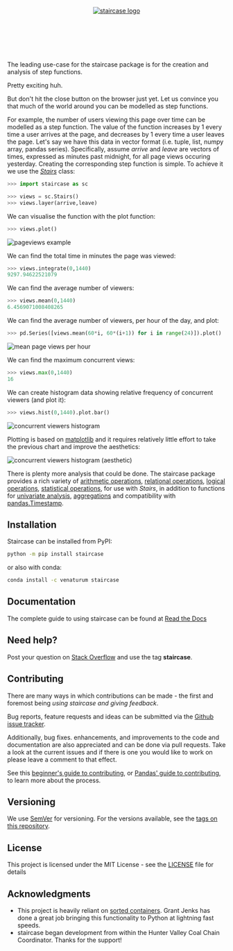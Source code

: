 <p align="center"><a href="https://github.com/venaturum/staircase"><img src="https://github.com/venaturum/staircase/blob/master/docs/img/staircase.png?raw=true" title="staircase logo" alt="staircase logo"></a></p>


<p align="center">
	<a href="https://pepy.tech/project/staircase/" alt="PyPI downloads">
        <img data-canonical-src="https://pepy.tech/badge/staircase" /></a>
    <a href="https://www.python.org/" alt="Python version">
        <img data-canonical-src="https://img.shields.io/pypi/pyversions/staircase" /></a>
    <a href="https://pypi.org/project/staircase/" alt="PyPI version">
        <img data-canonical-src="https://img.shields.io/pypi/v/staircase" /></a>
    <a href="https://anaconda.org/venaturum/staircase" alt="Conda version">
        <img data-canonical-src="https://img.shields.io/conda/v/venaturum/staircase" /></a>
    <a href="https://staircase.mit-license.org/" alt="License">
        <img data-canonical-src="http://img.shields.io/:license-mit-blue.svg?style=flat-square"></a>
</p>
<p align="center">
	<a href="https://travis-ci.org/venaturum/staircase" alt"Travis CI">
		<img data-canonical-src="https://img.shields.io/travis/venaturum/staircase"/></a>
    <a href="https://railing.readthedocs.io/en/latest/" alt="Read the Docs">
        <img data-canonical-src="https://readthedocs.org/projects/railing/badge/?version=latest" /></a>
	<a href="https://www.codacy.com/gh/venaturum/staircase/dashboard" alt="Codacy Grade">
        <img data-canonical-src="https://app.codacy.com/project/badge/Grade/04eb9240feec4b4e95b20b96d060d38c" /></a>	
	<a href="https://codecov.io/gh/venaturum/staircase"  alt="Codecov coverage">
		<img data-canonical-src="https://codecov.io/gh/venaturum/staircase/branch/master/graph/badge.svg?token=AsjexD8Xbh"/></a>
</p>
<p align="center">
	<a href="https://mybinder.org/v2/gh/venaturum/staircase/CondaBuild?filepath=docs%2Fexamples" alt="Binder">
        <img data-canonical-src="https://mybinder.org/badge_logo.svg" /></a>	
	<a href="https://colab.research.google.com/github/venaturum/staircase/blob/master/docs/examples/Index.ipynb" alt="Colab">
        <img data-canonical-src="https://colab.research.google.com/assets/colab-badge.svg" /></a>		
</p>

The leading use-case for the staircase package is for the creation and analysis of step functions.

Pretty exciting huh.

But don't hit the close button on the browser just yet.  Let us convince you that much of the world around you can be modelled as step functions.

For example, the number of users viewing this page over time can be modelled as a step function.  The value of the function increases by 1 every time a user arrives at the page, and decreases by 1 every time a user leaves the page.  Let's say we have this data in vector format (i.e. tuple, list, numpy array, pandas series).  Specifically, assume *arrive* and *leave* are vectors of times, expressed as minutes past midnight, for all page views occuring yesterday.  Creating the corresponding step function is simple.  To achieve it we use the *[Stairs](https://railing.readthedocs.io/en/latest/Stairs.html)* class:

```python
>>> import staircase as sc

>>> views = sc.Stairs()
>>> views.layer(arrive,leave)
```

We can visualise the function with the plot function:
```python
>>> views.plot()
```
<p align="left"><img src="https://github.com/venaturum/staircase/blob/master/docs/img/pageviews.png?raw=true" title="pageviews example" alt="pageviews example"></p>

We can find the total time in minutes the page was viewed:
```python
>>> views.integrate(0,1440)
9297.94622521079
```

We can find the average number of viewers:
```python
>>> views.mean(0,1440)
6.4569071008408265
```

We can find the average number of viewers, per hour of the day, and plot:
```python
>>> pd.Series([views.mean(60*i, 60*(i+1)) for i in range(24)]).plot()
```
<p align="left"><img src="https://github.com/venaturum/staircase/blob/master/docs/img/meanperhour.png?raw=true" title="mean page views per hour" alt="mean page views per hour"></p>

We can find the maximum concurrent views:
```python
>>> views.max(0,1440)
16
```

We can create histogram data showing relative frequency of concurrent viewers (and plot it):
```python
>>> views.hist(0,1440).plot.bar()
```
<p align="left"><img src="https://github.com/venaturum/staircase/blob/master/docs/img/pageviewshist.png?raw=true" title="concurrent viewers histogram" alt="concurrent viewers histogram"></p>


Plotting is based on [matplotlib](https://matplotlib.org) and it requires relatively little effort to take the previous chart and improve the aesthetics:
<p align="left"><img src="https://github.com/venaturum/staircase/blob/master/docs/img/pageviewshistpretty.png?raw=true" title="concurrent viewers histogram (aesthetic)" alt="concurrent viewers histogram (aesthetic)"></p>


There is plenty more analysis that could be done.  The staircase package provides a rich variety of [arithmetic operations](https://railing.readthedocs.io/en/latest/Stairs.html#arithmetic-operators), [relational operations](https://railing.readthedocs.io/en/latest/Stairs.html#relational-operators), [logical operations](https://railing.readthedocs.io/en/latest/Stairs.html#logical-operators), [statistical operations](https://railing.readthedocs.io/en/latest/Stairs.html#statistical-operators), for use with *Stairs*, in addition to functions for [univariate analysis](https://railing.readthedocs.io/en/latest/Stairs.html#summary-statistics), [aggregations](https://railing.readthedocs.io/en/latest/module_funcs.html) and compatibility with [pandas.Timestamp](https://pandas.pydata.org/pandas-docs/latest/reference/api/pandas.Timestamp.html).


## Installation

Staircase can be installed from PyPI:

```bash
python -m pip install staircase
```

or also with conda:

```bash
conda install -c venaturum staircase
```

## Documentation
The complete guide to using staircase can be found at [Read the Docs](https://railing.readthedocs.io/en/latest/index.html)


## Need help?
Post your question on [Stack Overflow](https://stackoverflow.com/) and use the tag **staircase**.


## Contributing
There are many ways in which contributions can be made - the first and foremost being *using staircase and giving feedback*.

Bug reports, feature requests and ideas can be submitted via the [Github issue tracker](https://github.com/venaturum/staircase/issues).

Additionally, bug fixes. enhancements, and improvements to the code and documentation are also appreciated and can be done via pull requests.
Take a look at the current issues and if there is one you would like to work on please leave a comment to that effect.

See this [beginner's guide to contributing](https://github.com/firstcontributions/first-contributions), or [Pandas' guide to contributing](https://pandas.pydata.org/pandas-docs/stable/development/contributing.html), to learn more about the process.


## Versioning

We use [SemVer](http://semver.org/) for versioning. For the versions available, see the [tags on this repository](https://github.com/venaturum/staircase/tags). 


## License

This project is licensed under the MIT License - see the [LICENSE](https://staircase.mit-license.org/) file for details

## Acknowledgments

* This project is heavily reliant on [sorted containers](http://www.grantjenks.com/docs/sortedcontainers/).  Grant Jenks has done a great job bringing this functionality to Python at lightning fast speeds.
* staircase began development from within the Hunter Valley Coal Chain Coordinator.  Thanks for the support!